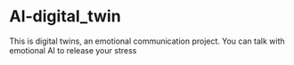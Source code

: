 # AI-digital_twin
This is digital twins, an emotional communication project. You can talk with emotional AI to release your stress
